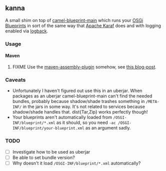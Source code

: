 ## kanna

A small shim on top of
[camel-blueprint-main](https://github.com/apache/camel-karaf/tree/master/components/camel-blueprint-main)
which runs your [OSGi Blueprints](https://docs.osgi.org/specification/osgi.cmpn/7.0.0/service.blueprint.html)
in sort of the same way that [Apache Karaf](https://karaf.apache.org) does and
with logging enabled via [logback](https://logback.qos.ch/).

### Usage

#### Maven

1. FIXME Use the [maven-assembly-plugin](https://maven.apache.org/plugins/maven-assembly-plugin/)
somehow, see [this blog-post](https://www.petrikainulainen.net/programming/tips-and-tricks/creating-a-runnable-binary-distribution-with-maven-assembly-plugin/).

### Caveats

* Unfortunately I haven't figured out use this in an uberjar. When packages as
  an uberjar camel-blueprint-main can't find the needed bundles, probably because
	shadow/shade trashes something in `/META-INF/` in the jars in some way. It's
	not related to services because shadow/shade handles that. dist{Tar,Zip}
  works perfectly though!
* Your blueprints aren't automatically loaded from `/OSGI-INF/blueprint/*.xml`
  as it should, so you need `-ac /OSGI-INF/blueprint/your-blueprint.xml` as an
  argument sadly.

### TODO

* [ ] Investigate how to be used as uberjar
* [ ] Be able to set bundle version?
* [ ] Why doesn't it load `/OSGI-INF/blueprint/*.xml` automatically?
